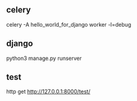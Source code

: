 
## celery
celery -A hello_world_for_django worker -l=debug

## django
python3 manage.py runserver

## test
http get http://127.0.0.1:8000/test/